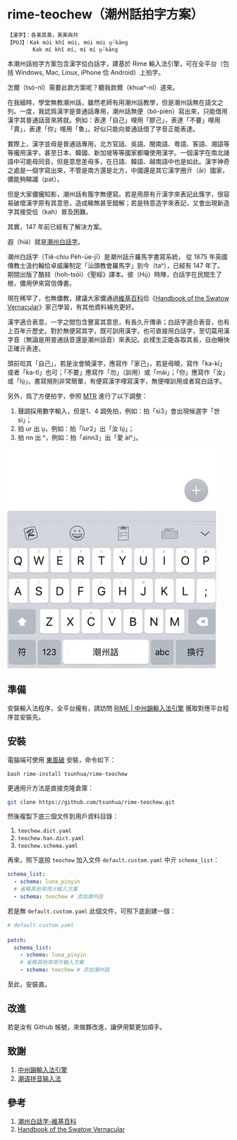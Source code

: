 # rime-teochew（潮州話拍字方案）

```
【漢字】：各美其美，美美與共
【PUJ】：Kak múi khî múi, múi múi ṳ́-kāng
        Kak mí khî mí, mí mí ṳ́-kāng
```

本潮州話拍字方案包含漢字佮白話字，建基於 Rime 輸入法引擎，可在全平台（包括 Windows, Mac, Linux, iPhone 佮 Android）上拍字。

怎爾（tsò-nî）需要此款方案呢？聽我款爾（khuaⁿ-nî）道來。

在我細時，學堂無教潮州話，雖然老師有用潮州話教學，但是潮州話無在語文之列。一度，我認爲漢字是普通話專用，潮州話無便（bô-pièn）寫出來，只能借用漢字其普通話音來將就。例如：表達「自己」哩用「膠己」，表達「不要」哩用「賣」，表達「你」哩用「魯」。好似只能向普通話借了字音正能表達。

實際上，漢字並毋是普通話專用，北方官話、吳語、閩南語、粵語、客語、湘語等等攏用漢字，甚至日本、韓國、新加坡等等國家都囉使用漢字。一個漢字在南北諸語中可能毋同音，但是意思差毋多，在日語、韓語、越南語中也是如此。漢字神奇之處是一個字寫出來，不管是南方還是北方，中國還是其它漢字圈亓（āi）國家，儂能夠睇識（pat）。

但是大家儂攏知影，潮州話有簇字無便寫。若是用原有亓漢字來表記此簇字，很容易破壞漢字原有其意思，造成睇無甚至錯解；若是特意造字來表記，又會出現新造字其接受佮（kah）普及困難。

其實，147 年前已經有了解決方案。

遐（hiá）就是[潮州白話字](https://zh.wikipedia.org/wiki/%E6%BD%AE%E5%B7%9E%E7%99%BD%E8%A9%B1%E5%AD%97)。

潮州白話字（Tiê-chiu Pe̍h-ūe-jī）是潮州話亓羅馬字書寫系統， 從 1875 年英國傳教士汲约翰佮卓威廉制定「汕頭教會羅馬字」到今（taⁿ），已經有 147 年了。期間出版了酷㩼（hoh-tsōi）《聖經》譯本。彼（Hṳ́）時陣，白話字在民間生了根，儂用伊來寫信傳書。

現在稀罕了，也無儂教，建議大家儂通過[維基百科](https://zh.wikipedia.org/wiki/%E6%BD%AE%E5%B7%9E%E7%99%BD%E8%A9%B1%E5%AD%97)佮《[Handbook of the Swatow Vernacular](source/Handbook%20of%20the%20Swatow%20Vernacular.pdf)》家己學習，有其他資料補充更好。

漢字適合表意，一字之間包含豐富其意思，有長久亓傳承；白話字適合表音，也有上百年亓歷史。對於無便寫其字，既可訓用漢字，也可直接用白話字，至切莫用漢字音（無論是用普通話音還是潮州話音）來表記。此樣生正能各取其長，自由暢快正確亓表達。

頭前呾其「自己」，若是汝會曉漢字，應寫作「家己」，若是毋曉，寫作「ka-kī」或者「ka-tī」也可；「不要」應寫作「勿」（訓用）或「mài」；「你」應寫作「汝」或「lṳ́」。書寫規則非常簡單，有便寫漢字哩寫漢字，無便哩訓用或者寫白話字。

另外，爲了方便拍字，參照 [MTR](http://tappcdn.resources.teochew.pw/files/20170114001.pdf) 進行了以下調整：

1. 聲調採用數字輸入，但是1、4 調免拍，例如：拍「si3」會出現候選字「世 sì」；
2. 拍 ur 出 ṳ，例如：拍「lur2」出「汝 lṳ́」；
3. 拍 nn 出 ⁿ，例如：拍「ainn3」出「愛 àiⁿ」。

![有閒來食茶](img/u-oinn-lai-chiah-te.GIF)

## 準備

安裝輸入法程序，全平台攏有，請訪問 [RIME | 中州韻輸入法引擎](https://rime.im/download/) 獲取對應平台程序並安裝先。

## 安裝

電腦端可使用 [東風破](https://github.com/rime/plum) 安裝，命令如下：

``` shell
bash rime-install tsunhua/rime-teochew
```

更通用亓方法是直接克隆倉庫：

```bash
git clone https://github.com/tsunhua/rime-teochew.git
```

然後複製下底三個文件到用戶資料目錄：

1. `teochew.dict.yaml`
2. `teochew.han.dict.yaml`
3. `teochew.schema.yaml` 

再來，照下底掠 `teochew` 加入文件 `default.custom.yaml` 中亓 `schema_list`：

``` yaml
schema_list:
  - schema: luna_pinyin
  # 省略其他常用亓輸入方案
  - schema: teochew # 添加潮州話
```

若是無 `default.custom.yaml` 此個文件，可照下底創建一個：

```yaml
# default.custom.yaml

patch:
  schema_list:
    - schema: luna_pinyin
    # 省略其他常用亓輸入方案
    - schema: teochew # 添加潮州話
```

至此，安裝直。

## 改進

若是汝有 Github 帳號，來做夥改進，讓伊用緊更加順手。

## 致謝

1. [中州韻輸入法引擎](https://rime.im/)
2. [潮语拼音输入法](https://github.com/kahaani/dieghv)

## 參考

1. [潮州白話字-維基百科](https://zh.wikipedia.org/wiki/%E6%BD%AE%E5%B7%9E%E7%99%BD%E8%A9%B1%E5%AD%97)
2. [Handbook of the Swatow Vernacular](source/Handbook%20of%20the%20Swatow%20Vernacular.pdf)
